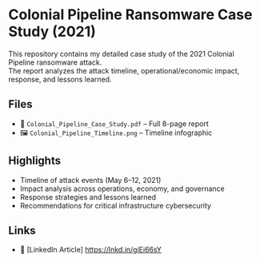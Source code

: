 # Colonial Pipeline Ransomware Case Study (2021)

This repository contains my detailed case study of the 2021 Colonial Pipeline ransomware attack.  
The report analyzes the attack timeline, operational/economic impact, response, and lessons learned.

## Files
- 📄 `Colonial_Pipeline_Case_Study.pdf` – Full 8-page report
- 🖼️ `Colonial_Pipeline_Timeline.png` – Timeline infographic

## Highlights
- Timeline of attack events (May 6–12, 2021)
- Impact analysis across operations, economy, and governance
- Response strategies and lessons learned
- Recommendations for critical infrastructure cybersecurity

## Links
- 🔗 [LinkedIn Article] https://lnkd.in/giEi66sY
